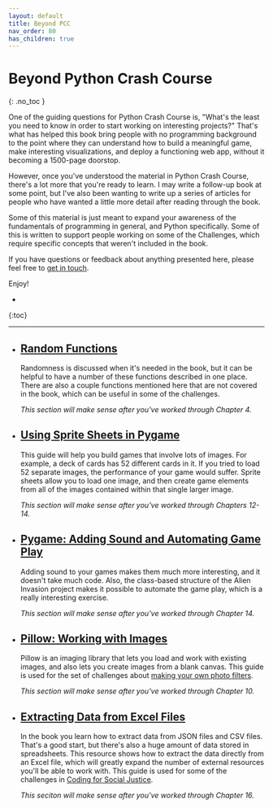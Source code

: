 ```yaml
---
layout: default
title: Beyond PCC
nav_order: 80
has_children: true
---
```


# Beyond Python Crash Course
{: .no_toc }

One of the guiding questions for Python Crash Course is, "What's the least you need to know in order to start working on interesting projects?" That's what has helped this book bring people with no programming background to the point where they can understand how to build a meaningful game, make interesting visualizations, and deploy a functioning web app, without it becoming a 1500-page doorstop.

However, once you've understood the material in Python Crash Course, there's a lot more that you're ready to learn. I may write a follow-up book at some point, but I've also been wanting to write up a series of articles for people who have wanted a little more detail after reading through the book.

Some of this material is just meant to expand your awareness of the fundamentals of programming in general, and Python specifically. Some of this is written to support people working on some of the Challenges, which require specific concepts that weren't included in the book.

If you have questions or feedback about anything presented here, please feel free to [get in touch](/contact).

Enjoy!

* 
{:toc}

---

- ## [Random Functions](../random_functions/)

    Randomness is discussed when it's needed in the book, but it can be helpful to have a number of these functions described in one place. There are also a couple functions mentioned here that are not covered in the book, which can be useful in some of the challenges.

    *This section will make sense after you've worked through Chapter 4.*


- ## [Using Sprite Sheets in Pygame](../pygame_sprite_sheets/)

    This guide will help you build games that involve lots of images. For example, a deck of cards has 52 different cards in it. If you tried to load 52 separate images, the performance of your game would suffer. Sprite sheets allow you to load one image, and then create game elements from all of the images contained within that single larger image.

    *This section will make sense after you've worked through Chapters 12-14.*

- ## [Pygame: Adding Sound and Automating Game Play](../ai_player/)

    Adding sound to your games makes them much more interesting, and it doesn't take much code. Also, the class-based structure of the Alien Invasion project makes it possible to automate the game play, which is a really interesting exercise.

    *This section will make sense after you've worked through Chapter 14.*

- ## [Pillow: Working with Images](../pillow/)

    Pillow is an imaging library that lets you load and work with existing images, and also lets you create images from a blank canvas. This guide is used for the set of challenges about [making your own photo filters](../../challenges/photo_filters/).

    *This section will make sense after you've worked through Chapter 10.*

- ## [Extracting Data from Excel Files](../extracting_from_excel/)

    In the book you learn how to extract data from JSON files and CSV files. That's a good start, but there's also a huge amount of data stored in spreadsheets. This resource shows how to extract the data directly from an Excel file, which will greatly expand the number of external resources you'll be able to work with. This guide is used for some of the challenges in [Coding for Social Justice](../../challenges/coding_for_social_justice/).

    *This seciton will make sense after you've worked through Chapter 16.*
